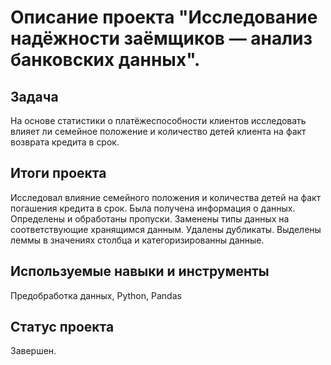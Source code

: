 # Описание проекта "Исследование надёжности заёмщиков — анализ банковских данных".

## Задача

На основе статистики о платёжеспособности клиентов исследовать влияет ли семейное положение и количество детей клиента на факт возврата кредита в срок. 

## Итоги проекта

Исследовал влияние семейного положения и количества детей на факт погашения кредита в срок. Была получена информация о данных. Определены и обработаны пропуски. Заменены типы данных на соответствующие хранящимся данным. Удалены дубликаты. Выделены леммы в значениях столбца и категоризированны данные.

## Используемые навыки и инструменты

Предобработка данных, Python, Pandas

## Статус проекта

Завершен.
